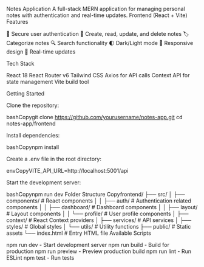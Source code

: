 Notes Application
A full-stack MERN application for managing personal notes with authentication and real-time updates.
Frontend (React + Vite)
Features

🔐 Secure user authentication
📝 Create, read, update, and delete notes
🏷️ Categorize notes
🔍 Search functionality
🌓 Dark/Light mode
📱 Responsive design
🎯 Real-time updates

Tech Stack

React 18
React Router v6
Tailwind CSS
Axios for API calls
Context API for state management
Vite build tool

Getting Started

Clone the repository:

bashCopygit clone https://github.com/yourusername/notes-app.git
cd notes-app/frontend

Install dependencies:

bashCopynpm install

Create a .env file in the root directory:

envCopyVITE_API_URL=http://localhost:5001/api

Start the development server:

bashCopynpm run dev
Folder Structure
Copyfrontend/
├── src/
│ ├── components/ # React components
│ │ ├── auth/ # Authentication related components
│ │ ├── dashboard/ # Dashboard components
│ │ ├── layout/ # Layout components
│ │ └── profile/ # User profile components
│ ├── context/ # React Context providers
│ ├── services/ # API services
│ ├── styles/ # Global styles
│ └── utils/ # Utility functions
├── public/ # Static assets
└── index.html # Entry HTML file
Available Scripts

npm run dev - Start development server
npm run build - Build for production
npm run preview - Preview production build
npm run lint - Run ESLint
npm test - Run tests
